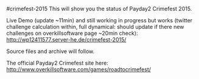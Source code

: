 #crimefest-2015
This will show you the status of Payday2 Crimefest 2015.

Live Demo (update ~11min) and still working in progress but works (twitter challenge calculation within, full dynamical: should update if there new challenges on overkillsoftware page ~20min check): 
http://wp12411577.server-he.de/crimefest-2015/
 

Source files and archive will follow.




The official Payday2 Crimefest site here: http://www.overkillsoftware.com/games/roadtocrimefest/
